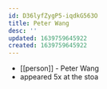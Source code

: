 ```yaml
---
id: D36lyfZygP5-iqdkG563O
title: Peter Wang
desc: ''
updated: 1639759645922
created: 1639759645922
---
```



- [[person]] - Peter Wang
- appeared 5x at the stoa

